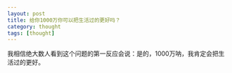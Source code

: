 ```yaml
---
layout: post
title: 给你1000万你可以把生活过的更好吗？
category: thought
tags: [thought]
---
```


我相信绝大数人看到这个问题的第一反应会说：是的，1000万呐，我肯定会把生活过的更好。